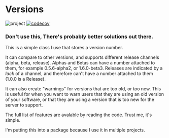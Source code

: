 # Versions
![project](https://github.com/kaneryu/versions/actions/workflows/python-app.yml/badge.svg) [![codecov](https://codecov.io/github/KaneryU/versions/graph/badge.svg?token=YHXU7KB3PK)](https://codecov.io/github/KaneryU/versions)
### Don't use this, There's probably better solutions out there.

This is a simple class I use that stores a version number.

It can compare to other versions, and supports different release channels (alpha, beta, release). Alphas and Betas can have a number attached to them, for example 0.5.6-alpha2, or 1.6.0-beta3. Releases are indicated by a *lack* of a channel, and therefore can't have a number attached to them (1.0.0 is a Release).


It can also create "warnings" for versions that are too old, or too new. This is useful for when you want to warn users that they are using an old version of your software, or that they are using a version that is too new for the server to support.

The full list of features are avalable by reading the code. Trust me, it's simple.

I'm putting this into a package because I use it in multiple projects.